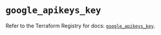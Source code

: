 # `google_apikeys_key`

Refer to the Terraform Registry for docs: [`google_apikeys_key`](https://registry.terraform.io/providers/hashicorp/google-beta/6.43.0/docs/resources/google_apikeys_key).
